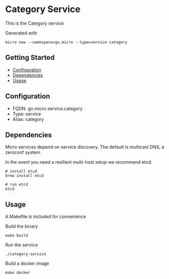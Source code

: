 # Category Service

This is the Category service

Generated with

```
micro new --namespace=go.micro --type=service category
```

## Getting Started

- [Configuration](#configuration)
- [Dependencies](#dependencies)
- [Usage](#usage)

## Configuration

- FQDN: go.micro.service.category
- Type: service
- Alias: category

## Dependencies

Micro services depend on service discovery. The default is multicast DNS, a zeroconf system.

In the event you need a resilient multi-host setup we recommend etcd.

```
# install etcd
brew install etcd

# run etcd
etcd
```

## Usage

A Makefile is included for convenience

Build the binary

```
make build
```

Run the service
```
./category-service
```

Build a docker image
```
make docker
```